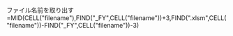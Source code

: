 ファイル名前を取り出す
=MID(CELL("filename"),FIND("_FY",CELL("filename"))+3,FIND(".xlsm",CELL("filename"))-FIND("_FY",CELL("filename"))-3)
